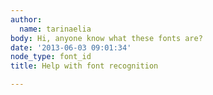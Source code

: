 ```yaml
---
author:
  name: tarinaelia
body: Hi, anyone know what these fonts are?
date: '2013-06-03 09:01:34'
node_type: font_id
title: Help with font recognition

---
```

